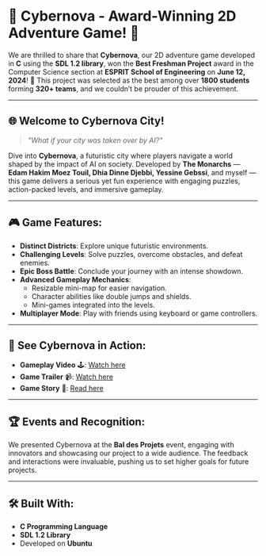 # 🚀 Cybernova - Award-Winning 2D Adventure Game! 🚀

We are thrilled to share that **Cybernova**, our 2D adventure game developed in **C** using the **SDL 1.2 library**, won the **Best Freshman Project** award in the Computer Science section at **ESPRIT School of Engineering** on **June 12, 2024**! 🎉 This project was selected as the best among over **1800 students** forming **320+ teams**, and we couldn’t be prouder of this achievement.

---

## 🌐 Welcome to Cybernova City!

> _"What if your city was taken over by AI?"_

Dive into **Cybernova**, a futuristic city where players navigate a world shaped by the impact of AI on society. Developed by **The Monarchs** — **Edam Hakim Moez Touil, Dhia Dinne Djebbi, Yessine Gebssi**, and myself — this game delivers a serious yet fun experience with engaging puzzles, action-packed levels, and immersive gameplay.

---

## 🎮 Game Features:
- **Distinct Districts**: Explore unique futuristic environments.
- **Challenging Levels**: Solve puzzles, overcome obstacles, and defeat enemies.
- **Epic Boss Battle**: Conclude your journey with an intense showdown.
- **Advanced Gameplay Mechanics**:
  - Resizable mini-map for easier navigation.
  - Character abilities like double jumps and shields.
  - Mini-games integrated into the levels.
- **Multiplayer Mode**: Play with friends using keyboard or game controllers.

---

## 🎥 See Cybernova in Action:
- **Gameplay Video** 🕹️: [Watch here](https://lnkd.in/gA_JqEu6)
- **Game Trailer** 📹: [Watch here](https://lnkd.in/d3hXgxmv)
- **Game Story** 📄: [Read here](https://lnkd.in/dFAFD3jW)

---

## 🏆 Events and Recognition:
We presented Cybernova at the **Bal des Projets** event, engaging with innovators and showcasing our project to a wide audience. The feedback and interactions were invaluable, pushing us to set higher goals for future projects.

---

## 🛠️ Built With:
- **C Programming Language**
- **SDL 1.2 Library**
- Developed on **Ubuntu**
